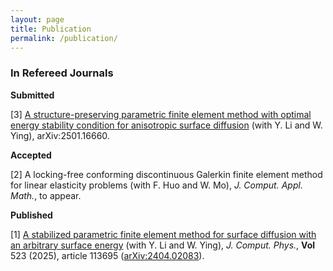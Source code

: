 ```yaml
---
layout: page
title: Publication
permalink: /publication/
---
```

### In Refereed Journals<br>

**Submitted**

[3] [A structure-preserving parametric finite element method with optimal energy stability condition for anisotropic surface diffusion](https://arxiv.org/pdf/2501.16660) (with Y. Li and W. Ying), arXiv:2501.16660.

**Accepted**

[2] A locking-free conforming discontinuous Galerkin finite element method for linear elasticity problems (with F. Huo and W. Mo), *J. Comput. Appl. Math.*, to appear.

**Published**

[1] [A stabilized parametric finite element method for surface diffusion with an arbitrary surface energy](https://doi.org/10.1016/j.jcp.2024.113605) (with Y. Li and W. Ying), *J. Comput. Phys.*, **Vol** 523 (2025), article 113695 ([arXiv:2404.02083](/publication/PFEM-SD-JCP-11-24.pdf)).

